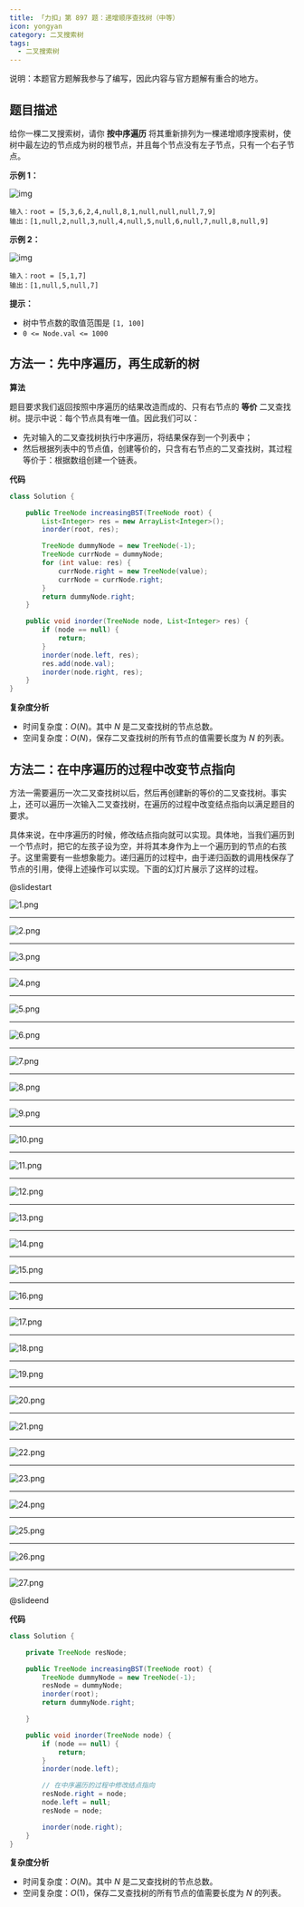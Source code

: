 ```yaml
---
title: 「力扣」第 897 题：递增顺序查找树（中等）
icon: yongyan
category: 二叉搜索树
tags:
  - 二叉搜索树
---
```



说明：本题官方题解我参与了编写，因此内容与官方题解有重合的地方。

## 题目描述

给你一棵二叉搜索树，请你 **按中序遍历** 将其重新排列为一棵递增顺序搜索树，使树中最左边的节点成为树的根节点，并且每个节点没有左子节点，只有一个右子节点。



**示例 1：**

![img](https://assets.leetcode.com/uploads/2020/11/17/ex1.jpg)

```
输入：root = [5,3,6,2,4,null,8,1,null,null,null,7,9]
输出：[1,null,2,null,3,null,4,null,5,null,6,null,7,null,8,null,9]
```

**示例 2：**

![img](https://assets.leetcode.com/uploads/2020/11/17/ex2.jpg)

```
输入：root = [5,1,7]
输出：[1,null,5,null,7]
```

**提示：**

- 树中节点数的取值范围是 `[1, 100]`
- `0 <= Node.val <= 1000`

## 方法一：先中序遍历，再生成新的树

**算法**

题目要求我们返回按照中序遍历的结果改造而成的、只有右节点的 **等价** 二叉查找树。提示中说：每个节点具有唯一值。因此我们可以：

+ 先对输入的二叉查找树执行中序遍历，将结果保存到一个列表中；
+ 然后根据列表中的节点值，创建等价的，只含有右节点的二叉查找树，其过程等价于：根据数组创建一个链表。

**代码**

```Java []
class Solution {

    public TreeNode increasingBST(TreeNode root) {
        List<Integer> res = new ArrayList<Integer>();
        inorder(root, res);

        TreeNode dummyNode = new TreeNode(-1);
        TreeNode currNode = dummyNode;
        for (int value: res) {
            currNode.right = new TreeNode(value);
            currNode = currNode.right;
        }
        return dummyNode.right;
    }

    public void inorder(TreeNode node, List<Integer> res) {
        if (node == null) {
            return;
        }
        inorder(node.left, res);
        res.add(node.val);
        inorder(node.right, res);
    }
}
```

**复杂度分析**

- 时间复杂度：$O(N)$。其中 $N$ 是二叉查找树的节点总数。
- 空间复杂度：$O(N)$，保存二叉查找树的所有节点的值需要长度为 $N$ 的列表。

## 方法二：在中序遍历的过程中改变节点指向

方法一需要遍历一次二叉查找树以后，然后再创建新的等价的二叉查找树。事实上，还可以遍历一次输入二叉查找树，在遍历的过程中改变结点指向以满足题目的要求。

具体来说，在中序遍历的时候，修改结点指向就可以实现。具体地，当我们遍历到一个节点时，把它的左孩子设为空，并将其本身作为上一个遍历到的节点的右孩子。这里需要有一些想象能力。递归遍历的过程中，由于递归函数的调用栈保存了节点的引用，使得上述操作可以实现。下面的幻灯片展示了这样的过程。


@slidestart


![1.png](https://pic.leetcode-cn.com/1617605893-CYccaw-1.png)

---

![2.png](https://pic.leetcode-cn.com/1617605893-wVIkEe-2.png)

---

![3.png](https://pic.leetcode-cn.com/1617605893-wVNSxo-3.png)

---

![4.png](https://pic.leetcode-cn.com/1617605893-MRrcNu-4.png)

---

![5.png](https://pic.leetcode-cn.com/1617605893-ZaLISJ-5.png)

---

![6.png](https://pic.leetcode-cn.com/1617605893-tdVhEG-6.png)

---

![7.png](https://pic.leetcode-cn.com/1617605893-ljGMbE-7.png)

---

![8.png](https://pic.leetcode-cn.com/1617605893-ObVBhn-8.png)

---

![9.png](https://pic.leetcode-cn.com/1617605893-alyIKA-9.png)

---

![10.png](https://pic.leetcode-cn.com/1617605893-hRHcnK-10.png)

---

![11.png](https://pic.leetcode-cn.com/1617605893-AZbrbl-11.png)

---

![12.png](https://pic.leetcode-cn.com/1617605893-aAIrLT-12.png)

---

![13.png](https://pic.leetcode-cn.com/1617605893-IrZyWz-13.png)

---

![14.png](https://pic.leetcode-cn.com/1617605893-EzRWkT-14.png)

---

![15.png](https://pic.leetcode-cn.com/1617605893-INQjIh-15.png)

---

![16.png](https://pic.leetcode-cn.com/1617605893-XUkntJ-16.png)

---

![17.png](https://pic.leetcode-cn.com/1617605893-SNRECU-17.png)

---

![18.png](https://pic.leetcode-cn.com/1617605893-MJNEuw-18.png)

---

![19.png](https://pic.leetcode-cn.com/1617605893-APxVgX-19.png)

---

![20.png](https://pic.leetcode-cn.com/1617605893-kncxnf-20.png)

---

![21.png](https://pic.leetcode-cn.com/1617605893-AfojZp-21.png)

---

![22.png](https://pic.leetcode-cn.com/1617605893-arlRwv-22.png)

---

![23.png](https://pic.leetcode-cn.com/1617605893-dRsEXD-23.png)

---

![24.png](https://pic.leetcode-cn.com/1617605893-mmcVcf-24.png)

---

![25.png](https://pic.leetcode-cn.com/1617605893-PlYUtg-25.png)

---

![26.png](https://pic.leetcode-cn.com/1617605893-oowOmh-26.png)

---

![27.png](https://pic.leetcode-cn.com/1617605893-uzfpip-27.png)

@slideend

**代码**

```Java []
class Solution {

    private TreeNode resNode;

    public TreeNode increasingBST(TreeNode root) {
        TreeNode dummyNode = new TreeNode(-1);
        resNode = dummyNode;
        inorder(root);
        return dummyNode.right;

    }

    public void inorder(TreeNode node) {
        if (node == null) {
            return;
        }
        inorder(node.left);

        // 在中序遍历的过程中修改结点指向
        resNode.right = node;
        node.left = null;
        resNode = node;

        inorder(node.right);
    }
}
```

**复杂度分析**

- 时间复杂度：$O(N)$。其中 $N$ 是二叉查找树的节点总数。
- 空间复杂度：$O(1)$，保存二叉查找树的所有节点的值需要长度为 $N$ 的列表。

